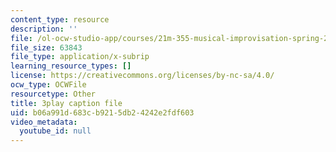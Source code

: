 ```yaml
---
content_type: resource
description: ''
file: /ol-ocw-studio-app/courses/21m-355-musical-improvisation-spring-2013/b06a991d683cb9215db24242e2fdf603_DD0VDr65wmo.srt
file_size: 63843
file_type: application/x-subrip
learning_resource_types: []
license: https://creativecommons.org/licenses/by-nc-sa/4.0/
ocw_type: OCWFile
resourcetype: Other
title: 3play caption file
uid: b06a991d-683c-b921-5db2-4242e2fdf603
video_metadata:
  youtube_id: null
---
```

